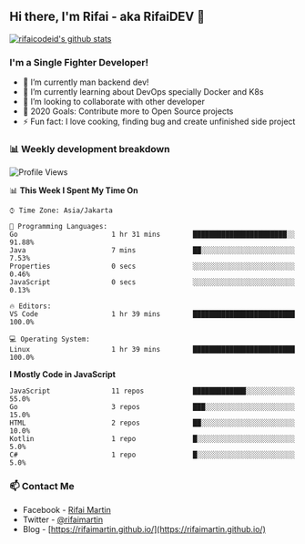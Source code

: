 ## Hi there, I'm Rifai - aka RifaiDEV 👋

[![rifaicodeid's github stats](https://github-readme-stats.vercel.app/api?username=rifaimartin)](https://github.com/rifaimartin/rifaimartin)

### I'm a Single Fighter Developer!
- 🔭 I’m currently man backend dev!
- 🌱 I’m currently learning about DevOps specially Docker and K8s
- 👯 I’m looking to collaborate with other developer
- 🥅 2020 Goals: Contribute more to Open Source projects
- ⚡ Fun fact: I love cooking, finding bug and create unfinished side project 

### 📊 Weekly development breakdown

<!--START_SECTION:waka-->
![Profile Views](http://img.shields.io/badge/Profile%20Views-7-blue)

📊 **This Week I Spent My Time On** 

```text
⌚︎ Time Zone: Asia/Jakarta

💬 Programming Languages: 
Go                       1 hr 31 mins        ███████████████████████░░   91.88% 
Java                     7 mins              ██░░░░░░░░░░░░░░░░░░░░░░░   7.53% 
Properties               0 secs              ░░░░░░░░░░░░░░░░░░░░░░░░░   0.46% 
JavaScript               0 secs              ░░░░░░░░░░░░░░░░░░░░░░░░░   0.13%

🔥 Editors: 
VS Code                  1 hr 39 mins        █████████████████████████   100.0%

💻 Operating System: 
Linux                    1 hr 39 mins        █████████████████████████   100.0%

```

**I Mostly Code in JavaScript** 

```text
JavaScript               11 repos            █████████████░░░░░░░░░░░░   55.0% 
Go                       3 repos             ███░░░░░░░░░░░░░░░░░░░░░░   15.0% 
HTML                     2 repos             ██░░░░░░░░░░░░░░░░░░░░░░░   10.0% 
Kotlin                   1 repo              █░░░░░░░░░░░░░░░░░░░░░░░░   5.0% 
C#                       1 repo              █░░░░░░░░░░░░░░░░░░░░░░░░   5.0%

```



<!--END_SECTION:waka-->

### 📫 Contact Me
- Facebook - [Rifai Martin](https://www.facebook.com/muhammad.rifai.33449138/)
- Twitter - [@rifaimartin](https://twitter.com/rifaimartin)
- Blog - [https://rifaimartin.github.io/](https://rifaimartin.github.io/)
